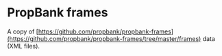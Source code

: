 # PropBank frames

A copy of [https://github.com/propbank/propbank-frames](https://github.com/propbank/propbank-frames/tree/master/frames) data (XML files).
